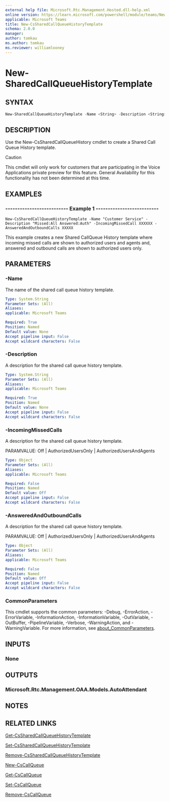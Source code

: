 ```yaml
---
external help file: Microsoft.Rtc.Management.Hosted.dll-help.xml
online version: https://learn.microsoft.com/powershell/module/teams/New-CsSharedCallQueueHistoryTemplate
applicable: Microsoft Teams
title: New-CsSharedCallQueueHistoryTemplate
schema: 2.0.0
manager: 
author: tomkau
ms.author: tomkau
ms.reviewer: williamlooney
---
```


# New-SharedCallQueueHistoryTemplate

## SYNTAX

```powershell
New-SharedCallQueueHistoryTemplate -Name <String> -Description <String> [-IncomingMissedCalls <Object>] [-AnsweredAndOutboundCalls <Object>] [<CommonParameters>]
``` 

## DESCRIPTION
Use the New-CsSharedCallQueueHistory cmdlet to create a Shared Call Queue History template.

> [!CAUTION]
> This cmdlet will only work for customers that are participating in the Voice Applications private preview for this feature. General Availability for this functionality has not been determined at this time.

## EXAMPLES

### -------------------------- Example 1 --------------------------
```
New-CsSharedCallQueueHistoryTemplate -Name "Customer Service" -Description "Missed:All Answered:Auth" -IncomingMissedCall XXXXXX -AnsweredAndOutboundCalls XXXXX
```

This example creates a new Shared CallQueue History template where incoming missed calls are shown to authorized users and agents and, answered and outbound calls are shown to authorized users only.

## PARAMETERS

### -Name
The name of the shared call queue history template.

```yaml
Type: System.String
Parameter Sets: (All)
Aliases:
applicable: Microsoft Teams

Required: True
Position: Named
Default value: None
Accept pipeline input: False
Accept wildcard characters: False
```

### -Description
A description for the shared call queue history template.

```yaml
Type: System.String
Parameter Sets: (All)
Aliases:
applicable: Microsoft Teams

Required: True
Position: Named
Default value: None
Accept pipeline input: False
Accept wildcard characters: False
```

### -IncomingMissedCalls
A description for the shared call queue history template.

PARAMVALUE: Off | AuthorizedUsersOnly | AuthorizedUsersAndAgents

```yaml
Type: Object
Parameter Sets: (All)
Aliases:
applicable: Microsoft Teams

Required: False
Position: Named
Default value: Off
Accept pipeline input: False
Accept wildcard characters: False
```

### -AnsweredAndOutboundCalls
A description for the shared call queue history template.

PARAMVALUE: Off | AuthorizedUsersOnly | AuthorizedUsersAndAgents

```yaml
Type: Object
Parameter Sets: (All)
Aliases:
applicable: Microsoft Teams

Required: False
Position: Named
Default value: Off
Accept pipeline input: False
Accept wildcard characters: False
```

### CommonParameters
This cmdlet supports the common parameters: -Debug, -ErrorAction, -ErrorVariable, -InformationAction, -InformationVariable, -OutVariable, -OutBuffer, -PipelineVariable, -Verbose, -WarningAction, and -WarningVariable. For more information, see [about_CommonParameters](https://go.microsoft.com/fwlink/?LinkID=113216).

## INPUTS

### None

## OUTPUTS

### Microsoft.Rtc.Management.OAA.Models.AutoAttendant

## NOTES

## RELATED LINKS

[Get-CsSharedCallQueueHistoryTemplate](./Get-CsSharedCallQueueHistoryTemplate.md)

[Set-CsSharedCallQueueHistoryTemplate](./Set-CsSharedCallQueueHistoryTemplate.md)

[Remove-CsSharedCallQueueHistoryTemplate](./Remove-CsSharedCallQueueHistoryTemplate.md)

[New-CsCallQueue](./New-CsCallQueue.md)

[Get-CsCallQueue](./Get-CsCallQueue.md)

[Set-CsCallQueue](./Set-CsCallQueue.md)

[Remove-CsCallQueue](./Remove-CsCallQueue.md)



